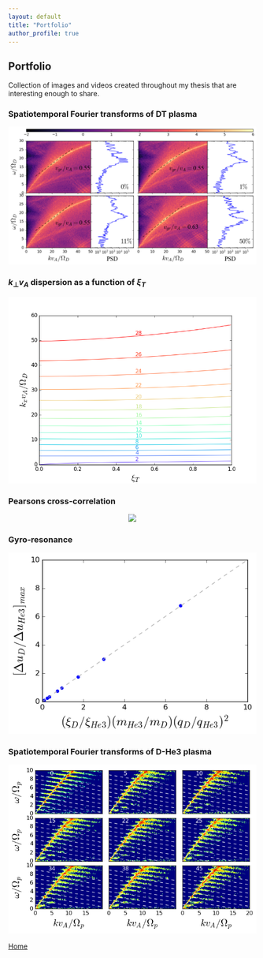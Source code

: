 ```yaml
---
layout: default
title: "Portfolio"
author_profile: true
---
```


## Portfolio

Collection of images and videos created throughout my thesis that are interesting enough to share.

### Spatiotemporal Fourier transforms of DT plasma
<p align="center">
  <img src='./assets/img/plots/FT_2d_and_power_v_gr.png'>
</p>

### $k_\perp v_A$ dispersion as a function of $\xi_T$
<p align="center">
  <img src='./assets/img/plots/xi2_kperpVA.png'>
</p>

### Pearsons cross-correlation
<p align="center">
  <img src='./assets/img/plots/PearsonsCrossCoef.png'>
</p>

### Gyro-resonance
<p align="center">
  <img src='./assets/img/plots/du_peak_vs_theory.png'>
</p>

### Spatiotemporal Fourier transforms of D-He3 plasma
<p align="center">
  <img src='./assets/img/plots/FT_2d_doppler_all.png'>
</p>


[Home](./)
